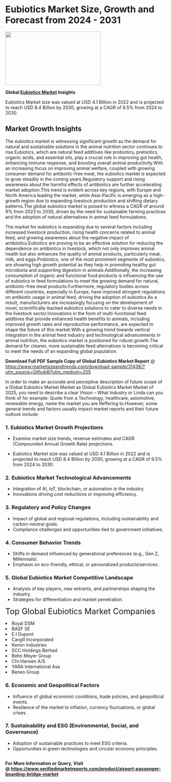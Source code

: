 <H1>Eubiotics Market Size, Growth and Forecast from 2024 - 2031</H1><img class="aligncenter size-medium wp-image-584254" src="https://thirdeyenews.in/wp-content/uploads/2024/09/Global-Market-Research-300x168.jpeg" alt="" width="300" height="168" /><p><strong>Global&nbsp;<a href="https://www.marketsizeandtrends.com/download-sample/31436/?utm_source=Github8j?utm_medium=205">Eubiotics Market</a> Insights</strong></p><p>Eubiotics Market size was valued at USD 4.1 Billion in 2022 and is projected to reach USD 8.4 Billion by 2030, growing at a CAGR of 9.5% from 2024 to 2030.</p><p><h2>Market Growth Insights</h2> <p>The eubiotics market is witnessing significant growth as the demand for natural and sustainable solutions in the animal nutrition sector continues to rise.Eubiotics, which are natural feed additives like probiotics, prebiotics, organic acids, and essential oils, play a crucial role in improving gut health, enhancing immune response, and boosting overall animal productivity.With an increasing focus on improving animal welfare, coupled with growing consumer demand for antibiotic-free meat, the eubiotics market is expected to grow steadily in the coming years.Regulatory support and rising awareness about the harmful effects of antibiotics are further accelerating market adoption.This trend is evident across key regions, with Europe and North America leading the market, while Asia-Pacific is emerging as a high-growth region due to expanding livestock production and shifting dietary patterns.The global eubiotics market is poised to witness a CAGR of around 9% from 2023 to 2030, driven by the need for sustainable farming practices and the adoption of natural alternatives in animal feed formulations.</p> <p>The market for eubiotics is expanding due to several factors including increased livestock production, rising health concerns related to animal feed, and growing awareness about the negative impact of antibiotics.Eubiotics are proving to be an effective solution for reducing the dependence on antibiotics in livestock, which not only improves animal health but also enhances the quality of animal products, particularly meat, milk, and eggs.Probiotics, one of the most prominent segments of eubiotics, are showing high growth potential as they help in promoting healthy gut microbiota and supporting digestion in animals.Additionally, the increasing consumption of organic and functional food products is influencing the use of eubiotics in feed formulations to meet the growing demand for natural, antibiotic-free meat products.Furthermore, regulatory bodies across different countries, especially in Europe, have imposed stringent regulations on antibiotic usage in animal feed, driving the adoption of eubiotics.As a result, manufacturers are increasingly focusing on the development of novel, scientifically-backed eubiotics solutions to cater to diverse needs in the livestock sector.Innovations in the form of multi-functional feed additives that provide enhanced health benefits to animals, including improved growth rates and reproductive performance, are expected to shape the future of this market.With a growing trend towards vertical integration in the animal feed industry and technological advancements in animal nutrition, the eubiotics market is positioned for robust growth.The demand for cleaner, more sustainable feed alternatives is becoming critical to meet the needs of an expanding global population.<p><span class=""><strong>Download Full PDF Sample Copy of Global Eubiotics Market Report</strong> @ <a href="https://www.marketsizeandtrends.com/download-sample/31436/?utm_source=Github8j?utm_medium=205" target="_blank">https://www.marketsizeandtrends.com/download-sample/31436/?utm_source=Github8j?utm_medium=205</a></span></p><p>In order to make an accurate and perceptive description of future scope of a Global&nbsp;Eubiotics Market Market as Global&nbsp;Eubiotics Market Market of 2025, you need to describe a clear Vision &ndash; What Industry or Linda can you think of for example: Quote from a Technology, healthcare, automotive, renewable energy, name the market you are Reffering to.However, some general trends and factors usually impact market reports and their future outlook include:</p><h3>1.&nbsp;<strong>Eubiotics Market Growth Projections</strong></h3><ul><li>Examine market size trends, revenue estimates and CAGR (Compounded Annual Growth Rate) projections.</li><li><p>Eubiotics Market size was valued at USD 4.1 Billion in 2022 and is projected to reach USD 8.4 Billion by 2030, growing at a CAGR of 9.5% from 2024 to 2030.</p></li></ul><h3>2.&nbsp;<strong>Eubiotics Market Technological Advancements</strong></h3><ul><li>Integration of AI, IoT, blockchain, or automation in the industry.</li><li>Innovations driving cost reductions or improving efficiency.</li></ul><h3>3.&nbsp;<strong>Regulatory and Policy Changes</strong></h3><ul><li>Impact of global and regional regulations, including sustainability and carbon-neutral goals.</li><li>Compliance challenges and opportunities tied to government initiatives.</li></ul><h3>4.&nbsp;<strong>Consumer Behavior Trends</strong></h3><ul><li>Shifts in demand influenced by generational preferences (e.g., Gen Z, Millennials).</li><li>Emphasis on eco-friendly, ethical, or personalized products/services.</li></ul><h3>5.&nbsp;<strong>Global Eubiotics Market Competitive Landscape</strong></h3><ul><li>Analysis of key players, new entrants, and partnerships shaping the industry.</li><li>Strategies for differentiation and market penetration.</li></ul><p data-pm-slice="1 1 []"><span style="color: inherit; font-family: inherit; font-size: 25px;">Top Global Eubiotics Market Companies</span></p><div class="" data-test-id=""><p><li>Royal DSM</li><li> BASF SE</li><li> E.I Dupont</li><li> Cargill Incorporated</li><li> Kemin Industries</li><li> SCC Holdings Berhad</li><li> Behn Meyer Group</li><li> Chr.Hansen A/S</li><li> YARA International Asa</li><li> Beneo Group</li></p></div><h3>6.&nbsp;<strong>Economic and Geopolitical Factors</strong></h3><ul><li>Influence of global economic conditions, trade policies, and geopolitical events.</li><li>Resilience of the market to inflation, currency fluctuations, or global crises.</li></ul><h3>7.&nbsp;<strong>Sustainability and ESG (Environmental, Social, and Governance)</strong></h3><ul><li>Adoption of sustainable practices to meet ESG criteria.</li><li>Opportunities in green technologies and circular economy principles.</li></ul><h2><strong style="font-size: 14px;">For More Information or Query, Visit @&nbsp;</strong><a style="background-color: #ffffff; font-size: 14px;" href="https://www.marketsizeandtrends.com/report/eubiotics-market/" target="_blank">https://www.verifiedmarketreports.com/product/airport-passenger-boarding-bridge-market</a></h2>